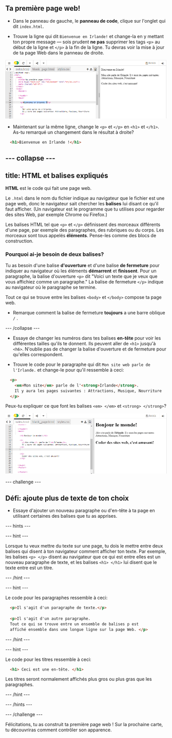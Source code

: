 ## Ta première page web!

- Dans le panneau de gauche, le **panneau de code**, clique sur l'onglet qui dit `index.html`.

- Trouve la ligne qui dit `Bienvenue en Irlande!` et change-la en y mettant ton propre message — sois prudent **ne pas** supprimer les tags `<p>` au début de la ligne et `</p>` à la fin de la ligne. Tu devras voir la mise à jour de ta page Web dans le panneau de droite.

![Exemple de paragraphe HTML](images/egFirstHtmlCode.png)

- Maintenant sur la même ligne, change le `<p>` et `</p>` en `<h1>` et `</h1>`. As-tu remarqué un changement dans le résultat à droite?

```html
  <h1>Bienvenue en Irlande !</h1>
```

--- collapse ---
---
title: HTML et balises expliqués
---

**HTML** est le code qui fait une page web.

Le `.html` dans le nom du fichier indique au navigateur que le fichier est une page web, donc le navigateur sait chercher les **balises** lui disant ce qu'il faut afficher. (Un navigateur est le programme que tu utilises pour regarder des sites Web, par exemple Chrome ou Firefox.)

Les balises HTML tel que `<p>` et `</p>` définissent des morceaux différents d'une page, par exemple des paragraphes, des rubriques ou du corps. Les morceaux sont tous appelés **éléments**. Pense-les comme des blocs de construction.

### Pourquoi ai-je besoin de deux balises?

Tu as besoin d'une balise **d'ouverture** et d'une balise **de fermeture** pour indiquer au navigateur où les éléments **démarrent** et **finissent**. Pour un paragraphe, la balise d'ouverture `<p>` dit "Voici un texte que je veux que vous affichiez comme un paragraphe." La balise de fermeture `</p>` indique au navigateur où le paragraphe se termine.

Tout ce qui se trouve entre les balises `<body>` et `</body>` compose ta page web.

- Remarque comment la balise de fermeture **toujours** a une barre oblique `/` .

--- /collapse ---

- Essaye de changer les numéros dans tes balises **en-tête** pour voir les différentes tailles qu'ils te donnent. Ils peuvent aller de `<h1>` jusqu'à `<h6>`. N'oublie pas de changer la balise d'ouverture et de fermeture pour qu'elles correspondent.

- Trouve le code pour le paragraphe qui dit `Mon site web parle de l'Irlande.` et change-le pour qu'il ressemble à ceci:

```html
  <p>
    <em>Mon site</em> parle de l'<strong>Irlande</strong>. 
    Il y aura les pages suivantes : Attractions, Musique, Nourriture
  </p>
```

Peux-tu expliquer ce que font les balises `<em> </em>` et `<strong> </strong>`?

![Exemple de balises HTML](images/egFirstTags.png)

--- challenge ---

## Défi: ajoute plus de texte de ton choix

- Essaye d'ajouter un nouveau paragraphe ou d'en-tête à ta page en utilisant certaines des balises que tu as apprises.

--- hints ---


--- hint ---

Lorsque tu veux mettre du texte sur une page, tu dois le mettre entre deux balises qui disent à ton navigateur comment afficher ton texte. Par exemple, les balises `<p> </p>` disent au navigateur que ce qui est entre elles est un nouveau paragraphe de texte, et les balises `<h1> </h1>` lui disent que le texte entre est un titre.

--- /hint ---

--- hint ---

Le code pour les paragraphes ressemble à ceci:

```html
  <p>Il s'agit d'un paragraphe de texte.</p>

  <p>Il s'agit d'un autre paragraphe.
  Tout ce qui se trouve entre un ensemble de balises p est 
  affiché ensemble dans une longue ligne sur la page Web. </p>
```

--- /hint ---

--- hint ---

Le code pour les titres ressemble à ceci:

```html
  <h1> Ceci est une en-tête. </h1>
```

Les titres seront normalement affichés plus gros ou plus gras que les paragraphes.

--- /hint ---

--- /hints ---

--- /challenge ---

Félicitations, tu as construit ta première page web ! Sur la prochaine carte, tu découvriras comment contrôler son apparence.